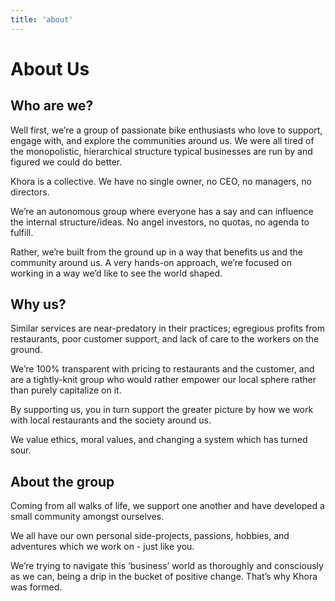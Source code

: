 ```yaml
---
title: 'about'
---
```


# About Us

## Who are we?


Well first, we’re a group of passionate bike enthusiasts who love to support, engage with, and explore the communities around us. We were all tired of the monopolistic, hierarchical structure typical businesses are run by and figured we could do better.

Khora is a collective. We have no single owner, no CEO, no managers, no directors.

We’re an autonomous group where everyone has a say and can influence the internal structure/ideas. No angel investors, no quotas, no agenda to fulfill.

Rather, we’re built from the ground up in a way that benefits us and the community around us. A very hands-on approach, we’re focused on working in a way we’d like to see the world shaped.

## Why us?

Similar services are near-predatory in their practices; egregious profits from restaurants, poor customer support, and lack of care to the workers on the ground.

We’re 100% transparent with pricing to restaurants and the customer, and are a tightly-knit group who would rather empower our local sphere rather than purely capitalize on it.

By supporting us, you in turn support the greater picture by how we work with local restaurants and the society around us.

We value ethics, moral values, and changing a system which has turned sour.

## About the group

Coming from all walks of life, we support one another and have developed a small community amongst ourselves.

We all have our own personal side-projects, passions, hobbies, and adventures which we work on - just like you.

We’re trying to navigate this ‘business’ world as thoroughly and consciously as we can, being a drip in the bucket of positive change. That’s why Khora was formed.

